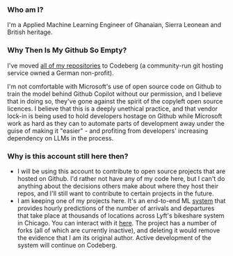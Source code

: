 ### Who am I?
I'm a Applied Machine Learning Engineer of Ghanaian, Sierra Leonean and British heritage. 

### Why Then Is My Github So Empty?
I've moved [all of my repositories](https://codeberg.org/kobinabrandon?tab=repositories) to Codeberg (a community-run git hosting service owned a German non-profit). 

I'm not comfortable with Microsoft's use of open source code on Github to train the model behind Github Copilot without our permission, and I believe that in doing so, they've gone against the spirit of the copyleft open source licences. I believe that this is a deeply unethical practice, and that vendor lock-in is being used to hold developers hostage on Github while Microsoft work as hard as they can to automate parts of development away under the guise of making it "easier" - and profiting from developers' increasing dependency on LLMs in the process.

### Why is this account still here then?
- I will be using this account to contribute to open source projects that are hosted on Github. I'd rather not have any of my code here, but I can't do anything about the decisions others make about where they host their repos, and I'll still want to contribute to certain projects in the future.
- I am keeping one of my projects here. It's an end-to-end ML [system](https://github.com/kobinabrandon/Hourly-Divvy-Trip-Predictor) that provides hourly predictions of the number of arrivals and departures that take place at thousands of locations across Lyft's bikeshare system in Chicago. You can interact with it [here](https://melodious-wisdom-production-2431.up.railway.app/). The project has a number of forks (all of which are currently inactive), and deleting it would remove the evidence that I am its original author. Active development of the system will continue on Codeberg.
